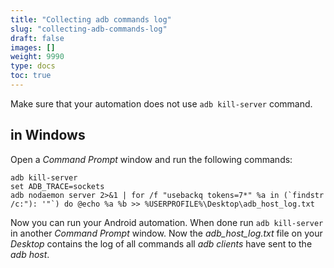 ```yaml
---
title: "Collecting adb commands log"
slug: "collecting-adb-commands-log"
draft: false
images: []
weight: 9990
type: docs
toc: true
---
```


Make sure that your automation does not use `adb kill-server` command.

## in Windows
Open a *Command Prompt* window and run the following commands:

    adb kill-server
    set ADB_TRACE=sockets
    adb nodaemon server 2>&1 | for /f "usebackq tokens=7*" %a in (`findstr /c:"): '"`) do @echo %a %b >> %USERPROFILE%\Desktop\adb_host_log.txt

Now you can run your Android automation. When done run `adb kill-server` in another *Command Prompt* window. Now the *adb_host_log.txt* file on your *Desktop* contains the log of all commands all *adb clients* have sent to the *adb host*.

